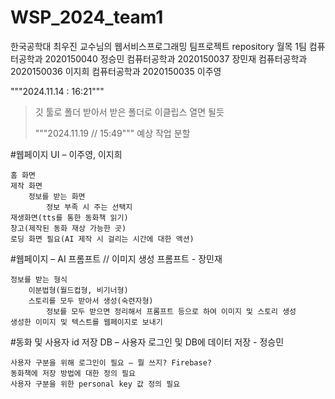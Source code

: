 # WSP_2024_team1

한국공학대 최우진 교수님의 웹서비스프로그래밍 팀프로젝트 repository
월목 1팀
컴퓨터공학과 2020150040 정승민
컴퓨터공학과 2020150037 장민재
컴퓨터공학과 2020150036 이지희
컴퓨터공학과 2020150035 이주영

"""2024.11.14 : 16:21"""

> 깃 툴로 폴더 받아서 받은 폴더로 이클립스 열면 될듯
>
> """2024.11.19 // 15:49"""
> 예상 작업 분할

#웹페이지 UI – 이주영, 이지희

    홈 화면
    제작 화면
        정보를 받는 화면
            정보 부족 시 주는 선택지
    재생화면(tts를 통한 동화책 읽기)
    창고(제작된 동화 재상 가능한 곳)
    로딩 화면 필요(AI 제작 시 걸리는 시간에 대한 액션)

#웹페이지 – AI 프롬프트 // 이미지 생성 프롬프트 - 장민재

    정보를 받는 형식
        이분법형(월드컵형, 비기너형)
        스토리를 모두 받아서 생성(숙련자형)
            정보를 모두 받으면 정리해서 프롬프트 등으로 하여 이미지 및 스토리 생성
    생성한 이미지 및 텍스트를 웹페이지로 보내기

#동화 및 사용자 id 저장 DB – 사용자 로그인 및 DB에 데이터 저장 - 정승민

    사용자 구분을 위해 로그인이 필요 – 뭘 쓰지? Firebase?
    동화책에 저장 방법에 대한 정의 필요
    사용자 구분을 위한 personal key 값 정의 필요
